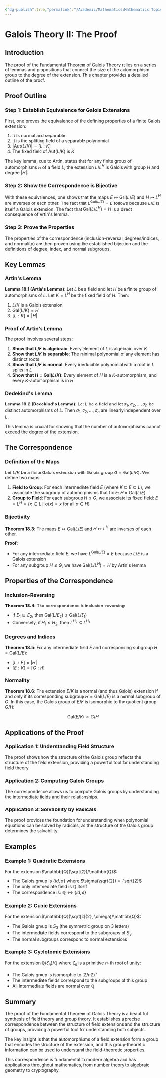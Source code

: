 ```yaml
---
{"dg-publish":true,"permalink":"/Academic/Mathematics/Mathematics Topics/Abstract Algebra/Part III - Galois Theory/18 - Galois Theory II/Galois Theory II/"}
---
```



# Galois Theory II: The Proof

## Introduction

The proof of the Fundamental Theorem of Galois Theory relies on a series of lemmas and propositions that connect the size of the automorphism group to the degree of the extension. This chapter provides a detailed outline of the proof.

## Proof Outline

### Step 1: Establish Equivalence for Galois Extensions

First, one proves the equivalence of the defining properties of a finite Galois extension:

1. It is normal and separable
2. It is the splitting field of a separable polynomial
3. $|\text{Aut}(L/K)| = [L:K]$
4. The fixed field of $\text{Aut}(L/K)$ is $K$

The key lemma, due to Artin, states that for any finite group of automorphisms $H$ of a field $L$, the extension $L/L^H$ is Galois with group $H$ and degree $|H|$.

### Step 2: Show the Correspondence is Bijective

With these equivalences, one shows that the maps $E \mapsto \text{Gal}(L/E)$ and $H \mapsto L^H$ are inverses of each other. The fact that $L^{\text{Gal}(L/E)} = E$ follows because $L/E$ is itself a Galois extension. The fact that $\text{Gal}(L/L^H) = H$ is a direct consequence of Artin's lemma.

### Step 3: Prove the Properties

The properties of the correspondence (inclusion-reversal, degrees/indices, and normality) are then proven using the established bijection and the definitions of degree, index, and normal subgroups.

## Key Lemmas

### Artin's Lemma

**Lemma 18.1 (Artin's Lemma)**: Let $L$ be a field and let $H$ be a finite group of automorphisms of $L$. Let $K = L^H$ be the fixed field of $H$. Then:

1. $L/K$ is a Galois extension
2. $\text{Gal}(L/K) = H$
3. $[L:K] = |H|$

### Proof of Artin's Lemma

The proof involves several steps:

1. **Show that $L/K$ is algebraic**: Every element of $L$ is algebraic over $K$
2. **Show that $L/K$ is separable**: The minimal polynomial of any element has distinct roots
3. **Show that $L/K$ is normal**: Every irreducible polynomial with a root in $L$ splits in $L$
4. **Show that $H = \text{Gal}(L/K)$**: Every element of $H$ is a $K$-automorphism, and every $K$-automorphism is in $H$

### Dedekind's Lemma

**Lemma 18.2 (Dedekind's Lemma)**: Let $L$ be a field and let $\sigma_1, \sigma_2, \ldots, \sigma_n$ be distinct automorphisms of $L$. Then $\sigma_1, \sigma_2, \ldots, \sigma_n$ are linearly independent over $L$.

This lemma is crucial for showing that the number of automorphisms cannot exceed the degree of the extension.

## The Correspondence

### Definition of the Maps

Let $L/K$ be a finite Galois extension with Galois group $G = \text{Gal}(L/K)$. We define two maps:

1. **Field to Group**: For each intermediate field $E$ (where $K \subseteq E \subseteq L$), we associate the subgroup of automorphisms that fix $E$: $H = \text{Gal}(L/E)$
2. **Group to Field**: For each subgroup $H \leq G$, we associate its fixed field: $E = L^H = \{x \in L \mid \sigma(x) = x \text{ for all } \sigma \in H\}$

### Bijectivity

**Theorem 18.3**: The maps $E \mapsto \text{Gal}(L/E)$ and $H \mapsto L^H$ are inverses of each other.

**Proof**: 
- For any intermediate field $E$, we have $L^{\text{Gal}(L/E)} = E$ because $L/E$ is a Galois extension
- For any subgroup $H \leq G$, we have $\text{Gal}(L/L^H) = H$ by Artin's lemma

## Properties of the Correspondence

### Inclusion-Reversing

**Theorem 18.4**: The correspondence is inclusion-reversing:
- If $E_1 \subseteq E_2$, then $\text{Gal}(L/E_2) \leq \text{Gal}(L/E_1)$
- Conversely, if $H_1 \leq H_2$, then $L^{H_2} \subseteq L^{H_1}$

### Degrees and Indices

**Theorem 18.5**: For any intermediate field $E$ and corresponding subgroup $H = \text{Gal}(L/E)$:
- $[L:E] = |H|$
- $[E:K] = [G:H]$

### Normality

**Theorem 18.6**: The extension $E/K$ is a normal (and thus Galois) extension if and only if its corresponding subgroup $H = \text{Gal}(L/E)$ is a normal subgroup of $G$. In this case, the Galois group of $E/K$ is isomorphic to the quotient group $G/H$:

$$\text{Gal}(E/K) \cong G/H$$

## Applications of the Proof

### Application 1: Understanding Field Structure

The proof shows how the structure of the Galois group reflects the structure of the field extension, providing a powerful tool for understanding field theory.

### Application 2: Computing Galois Groups

The correspondence allows us to compute Galois groups by understanding the intermediate fields and their relationships.

### Application 3: Solvability by Radicals

The proof provides the foundation for understanding when polynomial equations can be solved by radicals, as the structure of the Galois group determines the solvability.

## Examples

### Example 1: Quadratic Extensions

For the extension $\mathbb{Q}(\sqrt{2})/\mathbb{Q}$:
- The Galois group is $\{id, \sigma\}$ where $\sigma(\sqrt{2}) = -\sqrt{2}$
- The only intermediate field is $\mathbb{Q}$ itself
- The correspondence is: $\mathbb{Q} \leftrightarrow \{id, \sigma\}$

### Example 2: Cubic Extensions

For the extension $\mathbb{Q}(\sqrt[3]{2}, \omega)/\mathbb{Q}$:
- The Galois group is $S_3$ (the symmetric group on 3 letters)
- The intermediate fields correspond to the subgroups of $S_3$
- The normal subgroups correspond to normal extensions

### Example 3: Cyclotomic Extensions

For the extension $\mathbb{Q}(\zeta_n)/\mathbb{Q}$ where $\zeta_n$ is a primitive $n$-th root of unity:
- The Galois group is isomorphic to $(\mathbb{Z}/n\mathbb{Z})^\times$
- The intermediate fields correspond to the subgroups of this group
- All intermediate fields are normal over $\mathbb{Q}$

## Summary

The proof of the Fundamental Theorem of Galois Theory is a beautiful synthesis of field theory and group theory. It establishes a precise correspondence between the structure of field extensions and the structure of groups, providing a powerful tool for understanding both subjects.

The key insight is that the automorphisms of a field extension form a group that encodes the structure of the extension, and this group-theoretic information can be used to understand the field-theoretic properties.

This correspondence is fundamental to modern algebra and has applications throughout mathematics, from number theory to algebraic geometry to cryptography. 